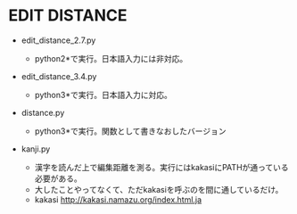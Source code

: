 EDIT DISTANCE
===

* edit_distance_2.7.py
   * python2*で実行。日本語入力には非対応。

* edit_distance_3.4.py
   * python3*で実行。日本語入力に対応。

* distance.py
   * python3*で実行。関数として書きなおしたバージョン

* kanji.py
   * 漢字を読んだ上で編集距離を測る。実行にはkakasiにPATHが通っている必要がある。
   * 大したことやってなくて、ただkakasiを呼ぶのを間に通しているだけ。
   * kakasi <http://kakasi.namazu.org/index.html.ja>

 

